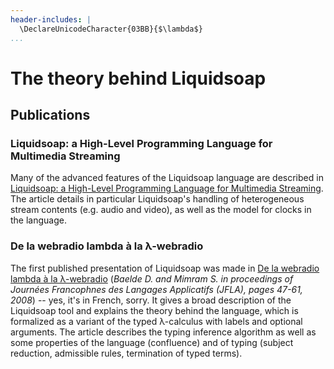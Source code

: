 ```yaml
---
header-includes: |
  \DeclareUnicodeCharacter{03BB}{$\lambda$}
...
```

The theory behind Liquidsoap
============================

Publications
------------

### Liquidsoap: a High-Level Programming Language for Multimedia Streaming

Many of the advanced features of the Liquidsoap language are described in
[Liquidsoap: a High-Level Programming Language for Multimedia Streaming](/assets/docs/bbm10.pdf).
The article details in particular Liquidsoap's handling of heterogeneous stream
contents (e.g. audio and video), as well as the model for clocks in the
language.

### De la webradio lambda à la &lambda;-webradio

The first published presentation of Liquidsoap was made in
[De la webradio lambda à la &lambda;-webradio](/assets/docs/bm08.pdf)
(*Baelde D. and Mimram S. in proceedings of Journées Francophnes des Langages Applicatifs (JFLA), pages 47-61, 2008*)
-- yes, it's in French, sorry. It gives a broad description of the Liquidsoap
tool and explains the theory behind the language, which is formalized as a
variant of the typed &lambda;-calculus with labels and optional arguments. The
article describes the typing inference algorithm as well as some properties of
the language (confluence) and of typing (subject reduction, admissible rules,
termination of typed terms).

